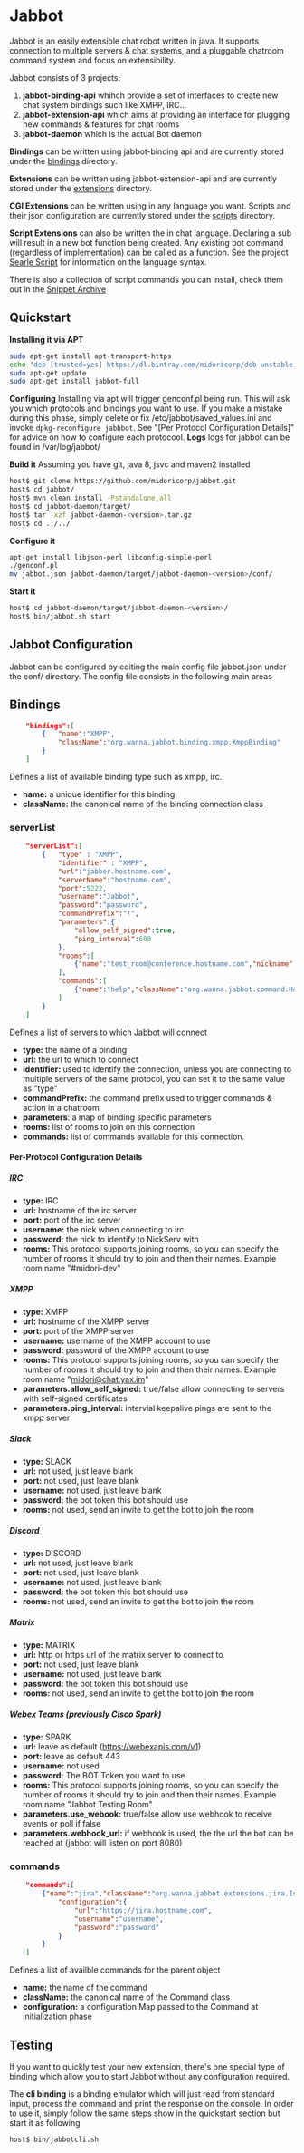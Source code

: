 # Jabbot

Jabbot is an easily extensible chat robot written in java.
It supports connection to multiple servers & chat systems, and a pluggable chatroom command system and focus on extensibility. 

Jabbot consists of 3 projects:

1. **jabbot-binding-api** whihch provide a set of interfaces to create new chat system bindings such like XMPP, IRC...
2. **jabbot-extension-api** which aims at providing an interface for plugging new commands & features for chat rooms
3. **jabbot-daemon** which is the actual Bot daemon

**Bindings** can be written using jabbot-binding api and are currently stored under the
[bindings](https://github.com/midoricorp/jabbot/tree/master/bindings) directory.

**Extensions** can be written using jabbot-extension-api and are currently stored under the [extensions](https://github.com/midoricopr/jabbot/tree/master/extensions) directory.

**CGI Extensions** can be written using in any language you want. Scripts and their json configuration are currently stored under the [scripts](https://github.com/midoricorp/jabbot/tree/master/scripts) directory.

**Script Extensions** can also be written the in chat language. Declaring a sub will result in a new bot function being created. Any existing bot command (regardless of implementation) can be called as a function. See the project [Searle Script](https://github.com/midoricorp/script/) for information on the language syntax.

There is also a collection of script commands you can install, check them out in the [Snippet Archive](https://github.com/midoricorp/snippets)

## Quickstart

**Installing it via APT**
```bash
sudo apt-get install apt-transport-https
echo "deb [trusted=yes] https://dl.bintray.com/midoricorp/deb unstable main" | sudo tee -a /etc/apt/sources.list
sudo apt-get update
sudo apt-get install jabbot-full
```
**Configuring**
Installing via apt will trigger genconf.pl being run.  This will ask you which protocols and bindings you want to use.
If you make a mistake during this phase, simply delete or fix /etc/jabbot/saved_values.ini and invoke ```dpkg-reconfigure jabbbot```.  See "[Per Protocol Configuration Details]" for advice on how to configure each protocool.
**Logs**
logs for jabbot can be found in /var/log/jabbot/

**Build it**
Assuming you have git, java 8, jsvc and maven2 installed

```bash
host$ git clone https://github.com/midoricorp/jabbot.git
host$ cd jabbot/
host$ mvn clean install -Pstandalone,all
host$ cd jabbot-daemon/target/
host$ tar -xzf jabbot-daemon-<version>.tar.gz
host$ cd ../../

```
**Configure it**
```bash
apt-get install libjson-perl libconfig-simple-perl
./genconf.pl
mv jabbot.json jabbot-daemon/target/jabbot-daemon-<version>/conf/
```
**Start it**
```bash
host$ cd jabbot-daemon/target/jabbot-daemon-<version>/
host$ bin/jabbot.sh start
```

## Jabbot Configuration
Jabbot can be configured by editing the main config file jabbot.json under the conf/ directory.
The config file consists in the following main areas

## Bindings
```json
    "bindings":[
        {   "name":"XMPP",
            "className":"org.wanna.jabbot.binding.xmpp.XmppBinding"
        }
    ]
```
Defines a list of available binding type such as xmpp, irc..

* **name:** a unique identifier for this binding
* **className:** the canonical name of the binding connection class

### serverList
```json
    "serverList":[
        {   "type" : "XMPP",
            "identifier" : "XMPP",
            "url":"jabber.hostname.com",
            "serverName":"hostname.com",
            "port":5222,
            "username":"Jabbot",
            "password":"password",
            "commandPrefix":"!",
            "parameters":{
                "allow_self_signed":true,
                "ping_interval":600
            },            
            "rooms":[
                {"name":"test_room@conference.hostname.com","nickname":"Jabbot"}
            ],
            "commands":[
                {"name":"help","className":"org.wanna.jabbot.command.HelpCommand"}
            ]
        }
    ]
```

Defines a list of servers to which Jabbot will connect

* **type:** the name of a binding
* **url:** the url to which to connect
* **identifier:** used to identify the connection, unless you are connecting to multiple servers of the same protocol, you can set it to the same value as "type"
* **commandPrefix:** the command prefix used to trigger commands & action in a chatroom
* **parameters**: a map of binding specific parameters
* **rooms:**  list of rooms to join on this connection
* **commands:** list of commands available for this connection.


#### Per-Protocol Configuration Details
##### IRC
* **type:** IRC
* **url:** hostname of the irc server
* **port:** port of the irc server
* **username:** the nick when connecting to irc
* **password:** the nick to identify to NickServ with
* **rooms:** This protocol supports joining rooms, so you can specify the number of rooms it should try to join and then their names. Example room name "#midori-dev"
##### XMPP
* **type:** XMPP
* **url:** hostname of the XMPP server
* **port:** port of the XMPP server
* **username:** username of the XMPP account to use
* **password:** password of the XMPP account to use
* **rooms:** This protocol supports joining rooms, so you can specify the number of rooms it should try to join and then their names. Example room name "midori@chat.yax.im"
* **parameters.allow_self_signed:** true/false allow connecting to servers with self-signed certificates
* **parameters.ping_interval:** intervial keepalive pings are sent to the xmpp server
##### Slack
* **type:** SLACK
* **url:** not used, just leave blank
* **port:** not used, just leave blank
* **username:** not used, just leave blank
* **password:** the bot token this bot should use
* **rooms:** not used, send an invite to get the bot to join the room
##### Discord
* **type:** DISCORD
* **url:** not used, just leave blank
* **port:** not used, just leave blank
* **username:** not used, just leave blank
* **password:** the bot token this bot should use
* **rooms:** not used, send an invite to get the bot to join the room
##### Matrix
* **type:** MATRIX
* **url:** http or https url of the matrix server to connect to
* **port:** not used, just leave blank
* **username:** not used, just leave blank
* **password:** the bot token this bot should use
* **rooms:** not used, send an invite to get the bot to join the room
##### Webex Teams (previously Cisco Spark)
* **type:** SPARK
* **url:** leave as default (https://webexapis.com/v1)
* **port:** leave as default 443
* **username:** not used
* **password:** The BOT Token you want to use
* **rooms:** This protocol supports joining rooms, so you can specify the number of rooms it should try to join and then their names. Example room name "Jabbot Testing Room"
* **parameters.use_webook:** true/false allow use webhook to receive events or poll if false
* **parameters.webhook_url:** if webhook is used, the the url the bot can be reached at (jabbot will listen on port 8080)

### commands
```json
    "commands":[
        {"name":"jira","className":"org.wanna.jabbot.extensions.jira.IssueViewer",
            "configuration":{
                "url":"https://jira.hostname.com",
                "username":"username",
                "password":"password"
            }
        }
    ]
```

Defines a list of availble commands for the parent object

* **name:** the name of the command
* **className:** the canonical name of the Command class
* **configuration:** a configuration Map passed to the Command at initialization phase

## Testing
If you want to quickly test your new extension, there's one special type of binding which allow you to start Jabbot without any configuration required.

The **cli binding** is a binding emulator which will just read from standard input, process the command and print the response on the console.
In order to use it, simply follow the same steps show in the quickstart section but start it as following 
```bash
host$ bin/jabbotcli.sh
```
